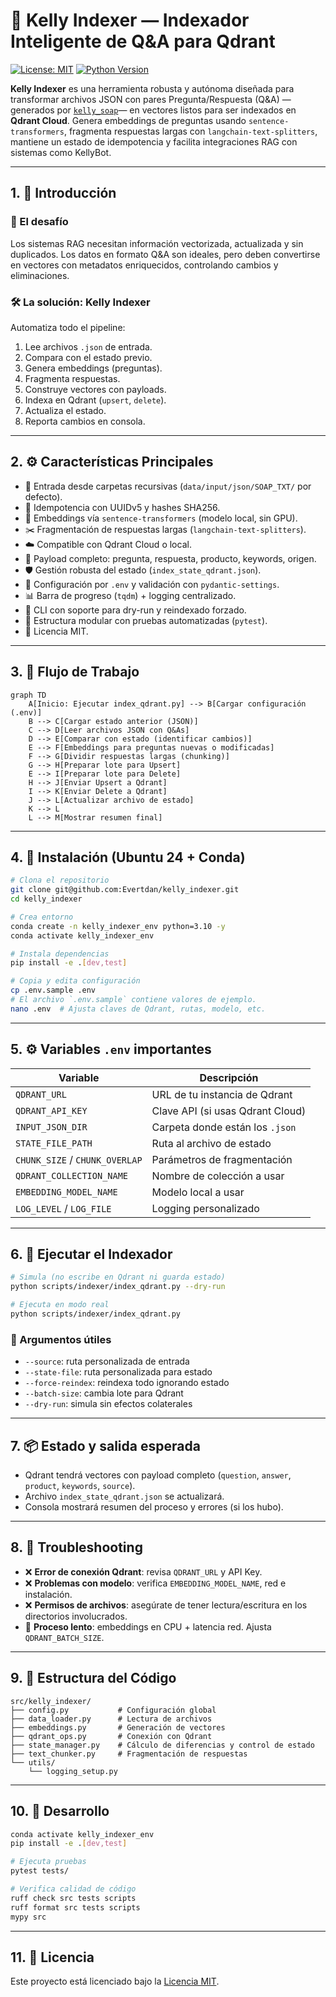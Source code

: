 # 🔎 Kelly Indexer — Indexador Inteligente de Q&A para Qdrant

[![License: MIT](https://img.shields.io/badge/License-MIT-yellow.svg)](https://opensource.org/licenses/MIT)
[![Python Version](https://img.shields.io/badge/python-3.10+-blue.svg)](https://www.python.org/downloads/)

**Kelly Indexer** es una herramienta robusta y autónoma diseñada para transformar archivos JSON con pares Pregunta/Respuesta (Q&A) —generados por [`kelly_soap`](https://github.com/Evertdan/kelly_soap)— en vectores listos para ser indexados en **Qdrant Cloud**. Genera embeddings de preguntas usando `sentence-transformers`, fragmenta respuestas largas con `langchain-text-splitters`, mantiene un estado de idempotencia y facilita integraciones RAG con sistemas como KellyBot.

---

## 1. 🧠 Introducción

### 🧩 El desafío

Los sistemas RAG necesitan información vectorizada, actualizada y sin duplicados. Los datos en formato Q&A son ideales, pero deben convertirse en vectores con metadatos enriquecidos, controlando cambios y eliminaciones.

### 🛠 La solución: Kelly Indexer

Automatiza todo el pipeline:

1. Lee archivos `.json` de entrada.
2. Compara con el estado previo.
3. Genera embeddings (preguntas).
4. Fragmenta respuestas.
5. Construye vectores con payloads.
6. Indexa en Qdrant (`upsert`, `delete`).
7. Actualiza el estado.
8. Reporta cambios en consola.

---

## 2. ⚙️ Características Principales

- 🧪 Entrada desde carpetas recursivas (`data/input/json/SOAP_TXT/` por defecto).
- 🔁 Idempotencia con UUIDv5 y hashes SHA256.
- 🧬 Embeddings vía `sentence-transformers` (modelo local, sin GPU).
- ✂️ Fragmentación de respuestas largas (`langchain-text-splitters`).
- ☁️ Compatible con Qdrant Cloud o local.
- 🧾 Payload completo: pregunta, respuesta, producto, keywords, origen.
- 🛡️ Gestión robusta del estado (`index_state_qdrant.json`).
- 🔧 Configuración por `.env` y validación con `pydantic-settings`.
- 📊 Barra de progreso (`tqdm`) + logging centralizado.
- 🧪 CLI con soporte para dry-run y reindexado forzado.
- 🧩 Estructura modular con pruebas automatizadas (`pytest`).
- 📜 Licencia MIT.

---

## 3. 🔁 Flujo de Trabajo

```mermaid
graph TD
    A[Inicio: Ejecutar index_qdrant.py] --> B[Cargar configuración (.env)]
    B --> C[Cargar estado anterior (JSON)]
    C --> D[Leer archivos JSON con Q&As]
    D --> E[Comparar con estado (identificar cambios)]
    E --> F[Embeddings para preguntas nuevas o modificadas]
    F --> G[Dividir respuestas largas (chunking)]
    G --> H[Preparar lote para Upsert]
    E --> I[Preparar lote para Delete]
    H --> J[Enviar Upsert a Qdrant]
    I --> K[Enviar Delete a Qdrant]
    J --> L[Actualizar archivo de estado]
    K --> L
    L --> M[Mostrar resumen final]
```

---

## 4. 🧰 Instalación (Ubuntu 24 + Conda)

```bash
# Clona el repositorio
git clone git@github.com:Evertdan/kelly_indexer.git
cd kelly_indexer

# Crea entorno
conda create -n kelly_indexer_env python=3.10 -y
conda activate kelly_indexer_env

# Instala dependencias
pip install -e .[dev,test]

# Copia y edita configuración
cp .env.sample .env
# El archivo `.env.sample` contiene valores de ejemplo.
nano .env  # Ajusta claves de Qdrant, rutas, modelo, etc.
```

---

## 5. ⚙️ Variables `.env` importantes

| Variable | Descripción |
|----------|-------------|
| `QDRANT_URL` | URL de tu instancia de Qdrant |
| `QDRANT_API_KEY` | Clave API (si usas Qdrant Cloud) |
| `INPUT_JSON_DIR` | Carpeta donde están los `.json` |
| `STATE_FILE_PATH` | Ruta al archivo de estado |
| `CHUNK_SIZE` / `CHUNK_OVERLAP` | Parámetros de fragmentación |
| `QDRANT_COLLECTION_NAME` | Nombre de colección a usar |
| `EMBEDDING_MODEL_NAME` | Modelo local a usar |
| `LOG_LEVEL` / `LOG_FILE` | Logging personalizado |

---

## 6. 🚀 Ejecutar el Indexador

```bash
# Simula (no escribe en Qdrant ni guarda estado)
python scripts/indexer/index_qdrant.py --dry-run

# Ejecuta en modo real
python scripts/indexer/index_qdrant.py
```

### 🧾 Argumentos útiles

- `--source`: ruta personalizada de entrada
- `--state-file`: ruta personalizada para estado
- `--force-reindex`: reindexa todo ignorando estado
- `--batch-size`: cambia lote para Qdrant
- `--dry-run`: simula sin efectos colaterales

---

## 7. 📦 Estado y salida esperada

- Qdrant tendrá vectores con payload completo (`question`, `answer`, `product`, `keywords`, `source`).
- Archivo `index_state_qdrant.json` se actualizará.
- Consola mostrará resumen del proceso y errores (si los hubo).

---

## 8. 🧯 Troubleshooting

- ❌ **Error de conexión Qdrant**: revisa `QDRANT_URL` y API Key.
- ❌ **Problemas con modelo**: verifica `EMBEDDING_MODEL_NAME`, red e instalación.
- ❌ **Permisos de archivos**: asegúrate de tener lectura/escritura en los directorios involucrados.
- 🐌 **Proceso lento**: embeddings en CPU + latencia red. Ajusta `QDRANT_BATCH_SIZE`.

---

## 9. 🧩 Estructura del Código

```text
src/kelly_indexer/
├── config.py           # Configuración global
├── data_loader.py      # Lectura de archivos
├── embeddings.py       # Generación de vectores
├── qdrant_ops.py       # Conexión con Qdrant
├── state_manager.py    # Cálculo de diferencias y control de estado
├── text_chunker.py     # Fragmentación de respuestas
└── utils/
    └── logging_setup.py
```

---

## 10. 🧪 Desarrollo

```bash
conda activate kelly_indexer_env
pip install -e .[dev,test]

# Ejecuta pruebas
pytest tests/

# Verifica calidad de código
ruff check src tests scripts
ruff format src tests scripts
mypy src
```

---

## 11. 📄 Licencia

Este proyecto está licenciado bajo la [Licencia MIT](LICENSE).

